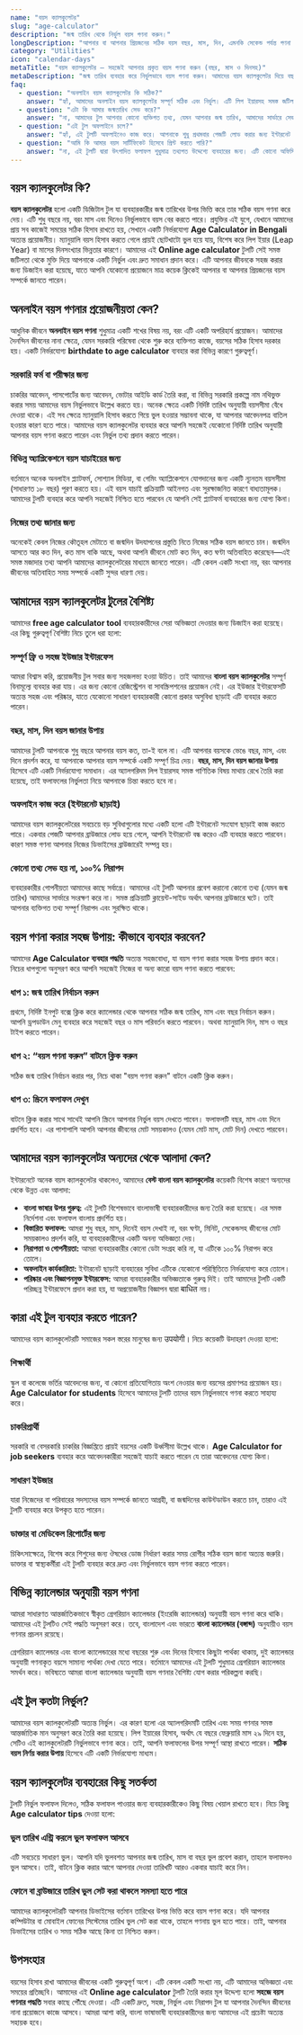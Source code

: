 ```yaml
---
name: "বয়স ক্যালকুলেটর"
slug: "age-calculator"
description: "জন্ম তারিখ থেকে নির্ভুল বয়স গণনা করুন।"
longDescription: "আপনার বা আপনার প্রিয়জনের সঠিক বয়স বছর, মাস, দিন, এমনকি সেকেন্ড পর্যন্ত গণনা করুন। কেবল জন্ম তারিখ এবং সময় লিখুন এবং সঙ্গে সঙ্গে ফলাফল পান।"
category: "Utilities"
icon: "calendar-days"
metaTitle: "বয়স ক্যালকুলেটর – সহজেই আপনার প্রকৃত বয়স গণনা করুন (বছর, মাস ও দিনসহ)"
metaDescription: "জন্ম তারিখ ব্যবহার করে নির্ভুলভাবে বয়স গণনা করুন। আমাদের বয়স ক্যালকুলেটর দিয়ে বছর, মাস, এবং দিনে আপনার সঠিক বয়স জানুন। এটি একটি ফ্রি এবং সহজ অনলাইন টুল।"
faq:
  - question: "অনলাইন বয়স ক্যালকুলেটর কি সঠিক?"
    answer: "হ্যাঁ, আমাদের অনলাইন বয়স ক্যালকুলেটর সম্পূর্ণ সঠিক এবং নির্ভুল। এটি লিপ ইয়ারসহ সমস্ত জটিল গাণিতিক হিসাব মাথায় রেখে ডিজাইন করা হয়েছে, তাই আপনি ফলাফলের উপর আস্থা রাখতে পারেন।"
  - question: "এটা কি আমার জন্মতারিখ সেভ করে?"
    answer: "না, আমাদের টুল আপনার কোনো ব্যক্তিগত তথ্য, যেমন আপনার জন্ম তারিখ, আমাদের সার্ভারে সেভ বা সংরক্ষণ করে না। আপনার গোপনীয়তা এবং নিরাপত্তা আমাদের কাছে সর্বোচ্চ অগ্রাধিকার পায়। সমস্ত গণনা আপনার ব্রাউজারেই সম্পন্ন হয়।"
  - question: "এই টুল অফলাইনে চলে?"
    answer: "হ্যাঁ, এই টুলটি অফলাইনেও কাজ করে। আপনাকে শুধু প্রথমবার পেজটি লোড করার জন্য ইন্টারনেট সংযোগের প্রয়োজন হবে। এরপর আপনি ইন্টারনেট ছাড়াই এটি যতবার খুশি ব্যবহার করতে পারবেন।"
  - question: "আমি কি আমার বয়স সার্টিফিকেট হিসেবে প্রিন্ট করতে পারি?"
    answer: "না, এই টুলটি দ্বারা উৎপাদিত ফলাফল শুধুমাত্র তথ্যগত উদ্দেশ্যে ব্যবহারের জন্য। এটি কোনো অফিসিয়াল বা আইনি বয়সের প্রমাণপত্র (Age Certificate) হিসেবে ব্যবহার করা যাবে না। সরকারি বা আইনি কাজের জন্য আপনাকে সংশ্লিষ্ট কর্তৃপক্ষ দ্বারা জারি করা জন্ম সনদ বা অন্যান্য নথি ব্যবহার করতে হবে।"
---
```


## বয়স ক্যালকুলেটর কি?

**বয়স ক্যালকুলেটর** হলো একটি ডিজিটাল টুল যা ব্যবহারকারীর জন্ম তারিখের উপর ভিত্তি করে তার সঠিক বয়স গণনা করে দেয়। এটি শুধু বছরে নয়, বরং মাস এবং দিনেও নির্ভুলভাবে বয়স বের করতে পারে। প্রযুক্তির এই যুগে, যেখানে আমাদের প্রায় সব কাজেই সময়ের সঠিক হিসাব রাখতে হয়, সেখানে একটি নির্ভরযোগ্য **Age Calculator in Bengali** অত্যন্ত প্রয়োজনীয়। ম্যানুয়ালি বয়স হিসাব করতে গেলে প্রায়ই ছোটখাটো ভুল হয়ে যায়, বিশেষ করে লিপ ইয়ার (Leap Year) বা মাসের দিনসংখ্যার ভিন্নতার কারণে। আমাদের এই **Online age calculator** টুলটি সেই সমস্ত জটিলতা থেকে মুক্তি দিয়ে আপনাকে একটি নির্ভুল এবং দ্রুত সমাধান প্রদান করে। এটি আপনার জীবনকে সহজ করার জন্য ডিজাইন করা হয়েছে, যাতে আপনি যেকোনো প্রয়োজনে মাত্র কয়েক ক্লিকেই আপনার বা আপনার প্রিয়জনের বয়স সম্পর্কে জানতে পারেন।

## অনলাইন বয়স গণনার প্রয়োজনীয়তা কেন?

আধুনিক জীবনে **অনলাইন বয়স গণনা** শুধুমাত্র একটি শখের বিষয় নয়, বরং এটি একটি অপরিহার্য প্রয়োজন। আমাদের দৈনন্দিন জীবনের নানা ক্ষেত্রে, যেমন সরকারি পরিষেবা থেকে শুরু করে ব্যক্তিগত কাজে, বয়সের সঠিক হিসাব দরকার হয়। একটি নির্ভরযোগ্য **birthdate to age calculator** ব্যবহার করা বিভিন্ন কারণে গুরুত্বপূর্ণ।

### সরকারি ফর্ম বা পরীক্ষার জন্য

চাকরির আবেদন, পাসপোর্টের জন্য আবেদন, ভোটার আইডি কার্ড তৈরি করা, বা বিভিন্ন সরকারি প্রকল্পে নাম নথিভুক্ত করার সময় আমাদের বয়স নির্ভুলভাবে উল্লেখ করতে হয়। অনেক ক্ষেত্রে একটি নির্দিষ্ট তারিখ অনুযায়ী বয়সসীমা বেঁধে দেওয়া থাকে। এই সব ক্ষেত্রে ম্যানুয়ালি হিসাব করতে গিয়ে ভুল হওয়ার সম্ভাবনা থাকে, যা আপনার আবেদনপত্র বাতিল হওয়ার কারণ হতে পারে। আমাদের বয়স ক্যালকুলেটর ব্যবহার করে আপনি সহজেই যেকোনো নির্দিষ্ট তারিখ অনুযায়ী আপনার বয়স গণনা করতে পারেন এবং নির্ভুল তথ্য প্রদান করতে পারেন।

### বিভিন্ন অ্যাপ্লিকেশনে বয়স যাচাইয়ের জন্য

বর্তমানে অনেক অনলাইন প্ল্যাটফর্ম, সোশ্যাল মিডিয়া, বা গেমিং অ্যাপ্লিকেশনে যোগদানের জন্য একটি ন্যূনতম বয়সসীমা (সাধারণত ১৮ বছর) পূরণ করতে হয়। এই বয়স যাচাই প্রক্রিয়াটি আইনগত এবং সুরক্ষাজনিত কারণে বাধ্যতামূলক। আমাদের টুলটি ব্যবহার করে আপনি সহজেই নিশ্চিত হতে পারবেন যে আপনি সেই প্ল্যাটফর্ম ব্যবহারের জন্য যোগ্য কিনা।

### নিজের তথ্য জানার জন্য

অনেকেই কেবল নিজের কৌতূহল মেটাতে বা জন্মদিন উদযাপনের প্রস্তুতি নিতে নিজের সঠিক বয়স জানতে চান। জন্মদিন আসতে আর কত দিন, কত মাস বাকি আছে, অথবা আপনি জীবনে মোট কত দিন, কত ঘণ্টা অতিবাহিত করেছেন—এই সমস্ত মজাদার তথ্য আপনি আমাদের ক্যালকুলেটরের মাধ্যমে জানতে পারেন। এটি কেবল একটি সংখ্যা নয়, বরং আপনার জীবনের অতিবাহিত সময় সম্পর্কে একটি সুন্দর ধারণা দেয়।

## আমাদের বয়স ক্যালকুলেটর টুলের বৈশিষ্ট্য

আমাদের **free age calculator tool** ব্যবহারকারীদের সেরা অভিজ্ঞতা দেওয়ার জন্য ডিজাইন করা হয়েছে। এর কিছু গুরুত্বপূর্ণ বৈশিষ্ট্য নিচে তুলে ধরা হলো:

### সম্পূর্ণ ফ্রি ও সহজ ইউজার ইন্টারফেস

আমরা বিশ্বাস করি, প্রয়োজনীয় টুল সবার জন্য সহজলভ্য হওয়া উচিত। তাই আমাদের **বাংলা বয়স ক্যালকুলেটর** সম্পূর্ণ বিনামূল্যে ব্যবহার করা যায়। এর জন্য কোনো রেজিস্ট্রেশন বা সাবস্ক্রিপশনের প্রয়োজন নেই। এর ইউজার ইন্টারফেসটি অত্যন্ত সহজ এবং পরিষ্কার, যাতে যেকোনো সাধারণ ব্যবহারকারী কোনো প্রকার অসুবিধা ছাড়াই এটি ব্যবহার করতে পারেন।

### বছর, মাস, দিন বয়স জানার উপায়

আমাদের টুলটি আপনাকে শুধু বছরে আপনার বয়স কত, তা-ই বলে না। এটি আপনার বয়সকে ভেঙে বছর, মাস, এবং দিনে প্রদর্শন করে, যা আপনাকে আপনার বয়স সম্পর্কে একটি সম্পূর্ণ চিত্র দেয়। **বছর, মাস, দিন বয়স জানার উপায়** হিসেবে এটি একটি নির্ভরযোগ্য সমাধান। এর অ্যালগরিদম লিপ ইয়ারসহ সমস্ত গাণিতিক বিষয় মাথায় রেখে তৈরি করা হয়েছে, তাই ফলাফলের নির্ভুলতা নিয়ে আপনাকে চিন্তা করতে হবে না।

### অফলাইন কাজ করে (ইন্টারনেট ছাড়াই)

আমাদের বয়স ক্যালকুলেটরের সবচেয়ে বড় সুবিধাগুলোর মধ্যে একটি হলো এটি ইন্টারনেট সংযোগ ছাড়াই কাজ করতে পারে। একবার পেজটি আপনার ব্রাউজারে লোড হয়ে গেলে, আপনি ইন্টারনেট বন্ধ করেও এটি ব্যবহার করতে পারবেন। কারণ সমস্ত গণনা আপনার নিজের ডিভাইসের ব্রাউজারেই সম্পন্ন হয়।

### কোনো তথ্য সেভ হয় না, ১০০% নিরাপদ

ব্যবহারকারীর গোপনীয়তা আমাদের কাছে সর্বাগ্রে। আমাদের এই টুলটি আপনার প্রবেশ করানো কোনো তথ্য (যেমন জন্ম তারিখ) আমাদের সার্ভারে সংরক্ষণ করে না। সমস্ত প্রক্রিয়াটি ক্লায়েন্ট-সাইড অর্থাৎ আপনার ব্রাউজারে ঘটে। তাই আপনার ব্যক্তিগত তথ্য সম্পূর্ণ নিরাপদ এবং সুরক্ষিত থাকে।

## বয়স গণনা করার সহজ উপায়: কীভাবে ব্যবহার করবেন?

আমাদের **Age Calculator ব্যবহার পদ্ধতি** অত্যন্ত সহজবোধ্য, যা বয়স গণনা করার সহজ উপায় প্রদান করে। নিচের ধাপগুলো অনুসরণ করে আপনি সহজেই নিজের বা অন্য কারো বয়স গণনা করতে পারবেন:

### ধাপ ১: জন্ম তারিখ নির্বাচন করুন

প্রথমে, নির্দিষ্ট ইনপুট বক্সে ক্লিক করে ক্যালেন্ডার থেকে আপনার সঠিক জন্ম তারিখ, মাস এবং বছর নির্বাচন করুন। আপনি ড্রপডাউন মেনু ব্যবহার করে সহজেই বছর ও মাস পরিবর্তন করতে পারবেন। অথবা ম্যানুয়ালি দিন, মাস ও বছর টাইপ করতে পারেন।

### ধাপ ২: “বয়স গণনা করুন” বাটনে ক্লিক করুন

সঠিক জন্ম তারিখ নির্বাচন করার পর, নিচে থাকা "বয়স গণনা করুন" বাটনে একটি ক্লিক করুন।

### ধাপ ৩: স্ক্রিনে ফলাফল দেখুন

বাটনে ক্লিক করার সাথে সাথেই আপনি স্ক্রিনে আপনার নির্ভুল বয়স দেখতে পাবেন। ফলাফলটি বছর, মাস এবং দিনে প্রদর্শিত হবে। এর পাশাপাশি আপনি আপনার জীবনের মোট সময়কালও (যেমন মোট মাস, মোট দিন) দেখতে পারবেন।

## আমাদের বয়স ক্যালকুলেটর অন্যদের থেকে আলাদা কেন?

ইন্টারনেটে অনেক বয়স ক্যালকুলেটর থাকলেও, আমাদের **বেস্ট বাংলা বয়স ক্যালকুলেটর** কয়েকটি বিশেষ কারণে অন্যদের থেকে উন্নত এবং আলাদা:

*   **বাংলা ভাষার উপর গুরুত্ব:** এই টুলটি বিশেষভাবে বাংলাভাষী ব্যবহারকারীদের জন্য তৈরি করা হয়েছে। এর সমস্ত নির্দেশনা এবং ফলাফল বাংলায় প্রদর্শিত হয়।
*   **বিস্তারিত ফলাফল:** আমরা শুধু বছর, মাস, দিনেই বয়স দেখাই না, বরং ঘণ্টা, মিনিট, সেকেন্ডসহ জীবনের মোট সময়কালও প্রদর্শন করি, যা ব্যবহারকারীদের একটি অনন্য অভিজ্ঞতা দেয়।
*   **নিরাপত্তা ও গোপনীয়তা:** আমরা ব্যবহারকারীর কোনো ডেটা সংগ্রহ করি না, যা এটিকে ১০০% নিরাপদ করে তোলে।
*   **অফলাইন কার্যকারিতা:** ইন্টারনেট ছাড়াই ব্যবহারের সুবিধা এটিকে যেকোনো পরিস্থিতিতে নির্ভরযোগ্য করে তোলে।
*   **পরিষ্কার এবং বিজ্ঞাপনমুক্ত ইন্টারফেস:** আমরা ব্যবহারকারীর অভিজ্ঞতাকে গুরুত্ব দিই। তাই আমাদের টুলটি একটি পরিচ্ছন্ন ইন্টারফেসে প্রদান করা হয়, যা অপ্রয়োজনীয় বিজ্ঞাপন দ্বারা बाधित নয়।

## কারা এই টুল ব্যবহার করতে পারেন?

আমাদের বয়স ক্যালকুলেটরটি সমাজের সকল স্তরের মানুষের জন্য उपयोगी। নিচে কয়েকটি উদাহরণ দেওয়া হলো:

### শিক্ষার্থী

স্কুল বা কলেজে ভর্তির আবেদনের জন্য, বা কোনো প্রতিযোগিতায় অংশ নেওয়ার জন্য বয়সের প্রমাণপত্র প্রয়োজন হয়। **Age Calculator for students** হিসেবে আমাদের টুলটি তাদের বয়স নির্ভুলভাবে গণনা করতে সাহায্য করে।

### চাকরিপ্রার্থী

সরকারি বা বেসরকারি চাকরির বিজ্ঞপ্তিতে প্রায়ই বয়সের একটি উর্ধ্বসীমা উল্লেখ থাকে। **Age Calculator for job seekers** ব্যবহার করে আবেদনকারীরা সহজেই যাচাই করতে পারেন যে তারা আবেদনের যোগ্য কিনা।

### সাধারণ ইউজার

যারা নিজেদের বা পরিবারের সদস্যদের বয়স সম্পর্কে জানতে আগ্রহী, বা জন্মদিনের কাউন্টডাউন করতে চান, তারাও এই টুলটি ব্যবহার করে উপকৃত হতে পারেন।

### ডাক্তার বা মেডিকেল রিপোর্টের জন্য

চিকিৎসাক্ষেত্রে, বিশেষ করে শিশুদের জন্য ঔষধের ডোজ নির্ধারণ করার সময় রোগীর সঠিক বয়স জানা অত্যন্ত জরুরি। ডাক্তার বা স্বাস্থ্যকর্মীরা এই টুলটি ব্যবহার করে দ্রুত এবং নির্ভুলভাবে বয়স গণনা করতে পারেন।

## বিভিন্ন ক্যালেন্ডার অনুযায়ী বয়স গণনা

আমরা সাধারণত আন্তর্জাতিকভাবে স্বীকৃত গ্রেগরিয়ান ক্যালেন্ডার (ইংরেজি ক্যালেন্ডার) অনুযায়ী বয়স গণনা করে থাকি। আমাদের এই টুলটিও সেই পদ্ধতি অনুসরণ করে। তবে, বাংলাদেশ এবং ভারতে **বাংলা ক্যালেন্ডার (বঙ্গাব্দ)** অনুযায়ীও বয়স গণনার প্রচলন রয়েছে।

গ্রেগরিয়ান ক্যালেন্ডার এবং বাংলা ক্যালেন্ডারের মধ্যে বছরের শুরু এবং দিনের হিসাবে কিছুটা পার্থক্য থাকায়, দুই ক্যালেন্ডার অনুযায়ী গণনাকৃত বয়সে সামান্য পার্থক্য দেখা যেতে পারে। বর্তমানে আমাদের এই টুলটি শুধুমাত্র গ্রেগরিয়ান ক্যালেন্ডার সমর্থন করে। ভবিষ্যতে আমরা বাংলা ক্যালেন্ডার অনুযায়ী বয়স গণনার বৈশিষ্ট্য যোগ করার পরিকল্পনা করছি।

## এই টুল কতটা নির্ভুল?

আমাদের বয়স ক্যালকুলেটরটি অত্যন্ত নির্ভুল। এর কারণ হলো এর অ্যালগরিদমটি তারিখ এবং সময় গণনার সমস্ত আন্তর্জাতিক মান অনুসরণ করে তৈরি করা হয়েছে। লিপ ইয়ারের হিসাব, অর্থাৎ যে বছরে ফেব্রুয়ারি মাস ২৯ দিনে হয়, সেটিও এই ক্যালকুলেটরটি নির্ভুলভাবে গণনা করে। তাই, আপনি ফলাফলের উপর সম্পূর্ণ আস্থা রাখতে পারেন। **সঠিক বয়স নির্ণয় করার উপায়** হিসেবে এটি একটি নির্ভরযোগ্য মাধ্যম।

## বয়স ক্যালকুলেটর ব্যবহারের কিছু সতর্কতা

টুলটি নির্ভুল ফলাফল দিলেও, সঠিক ফলাফল পাওয়ার জন্য ব্যবহারকারীকেও কিছু বিষয় খেয়াল রাখতে হবে। নিচে কিছু **Age calculator tips** দেওয়া হলো:

### ভুল তারিখ এন্ট্রি করলে ভুল ফলাফল আসবে

এটি সবচেয়ে সাধারণ ভুল। আপনি যদি ভুলবশত আপনার জন্ম তারিখ, মাস বা বছর ভুল প্রবেশ করান, তাহলে ফলাফলও ভুল আসবে। তাই, বাটনে ক্লিক করার আগে আপনার দেওয়া তারিখটি আরও একবার যাচাই করে নিন।

### ফোনে বা ব্রাউজারে তারিখ ভুল সেট করা থাকলে সমস্যা হতে পারে

আমাদের ক্যালকুলেটরটি আপনার ডিভাইসের বর্তমান তারিখের উপর ভিত্তি করে বয়স গণনা করে। যদি আপনার কম্পিউটার বা মোবাইল ফোনের সিস্টেমের তারিখ ভুল সেট করা থাকে, তাহলে গণনায় ভুল হতে পারে। তাই, আপনার ডিভাইসের তারিখ ও সময় সঠিক আছে কিনা তা নিশ্চিত করুন।

## উপসংহার

বয়সের হিসাব রাখা আমাদের জীবনের একটি গুরুত্বপূর্ণ অংশ। এটি কেবল একটি সংখ্যা নয়, এটি আমাদের অভিজ্ঞতা এবং সময়ের প্রতিচ্ছবি। আমাদের এই **Online age calculator** টুলটি তৈরি করার মূল উদ্দেশ্য হলো **সহজে বয়স গণনার পদ্ধতি** সবার কাছে পৌঁছে দেওয়া। এটি একটি দ্রুত, সহজ, নির্ভুল এবং নিরাপদ টুল যা আপনার দৈনন্দিন জীবনের নানা প্রয়োজনে কাজে আসবে। আমরা আশা করি, বাংলা ভাষাভাষী ব্যবহারকারীদের জন্য আমাদের এই প্রচেষ্টা অত্যন্ত সহায়ক হবে।

